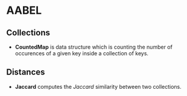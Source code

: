 # AABEL

## Collections
- **CountedMap** is data structure which is counting the number of occurences of a given key inside a collection of keys.

## Distances
- **Jaccard** computes the *Jaccard* similarity between two collections.